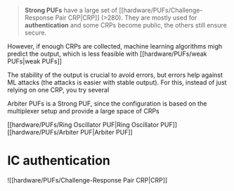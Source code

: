 >**Strong PUFs** have a large set of [[hardware/PUFs/Challenge-Response Pair CRP|CRP]] (>280). They are mostly used for **authentication** and some CRPs become public, the others still ensure secure.

However, if enough CRPs are collected, machine learning algorithms migh predict the output, which is less feasible with [[hardware/PUFs/weak PUFs|weak PUFs]]


The stability of the output is crucial to avoid errors, but errors help against ML attacks (the attacks is easier with stable output). For this, instead of just relying on one CRP, you try several

Arbiter PUFs is a Strong PUF, since the configuration is based on the multiplexer setup and provide a large space of CRPs

[[hardware/PUFs/Ring Oscillator PUF|Ring Oscillator PUF]]
[[hardware/PUFs/Arbiter PUF|Arbiter PUF]]


# IC authentication
![[hardware/PUFs/Challenge-Response Pair CRP|CRP]]


